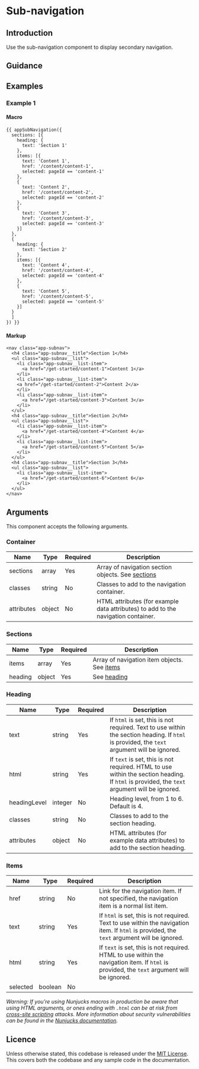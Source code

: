 # Sub-navigation

## Introduction

Use the sub-navigation component to display secondary navigation.

## Guidance



## Examples

### Example 1

#### Macro
```
{{ appSubNavigation({
  sections: [{
    heading: {
      text: 'Section 1'
    },
    items: [{
      text: 'Content 1',
      href: '/content/content-1',
      selected: pageId == 'content-1'
    },
    {
      text: 'Content 2',
      href: '/content/content-2',
      selected: pageId == 'content-2'
    },
    {
      text: 'Content 3',
      href: '/content/content-3',
      selected: pageId == 'content-3'
    }]
  },
  {
    heading: {
      text: 'Section 2'
    },
    items: [{
      text: 'Content 4',
      href: '/content/content-4',
      selected: pageId == 'content-4'
    },
    {
      text: 'Content 5',
      href: '/content/content-5',
      selected: pageId == 'content-5'
    }]
  }
  ]
}) }}
```

#### Markup
```
<nav class="app-subnav">
  <h4 class="app-subnav__title">Section 1</h4>
  <ul class="app-subnav__list">
    <li class="app-subnav__list-item">
      <a href="/get-started/content-1">Content 1</a>
    </li>
    <li class="app-subnav__list-item">
    <a href="/get-started/content-2">Content 2</a>
    </li>
    <li class="app-subnav__list-item">
      <a href="/get-started/content-3">Content 3</a>
    </li>
  </ul>
  <h4 class="app-subnav__title">Section 2</h4>
  <ul class="app-subnav__list">
    <li class="app-subnav__list-item">
      <a href="/get-started/content-4">Content 4</a>
    </li>
    <li class="app-subnav__list-item">
      <a href="/get-started/content-5">Content 5</a>
    </li>
  </ul>
  <h4 class="app-subnav__title">Section 3</h4>
  <ul class="app-subnav__list">
    <li class="app-subnav__list-item">
      <a href="/get-started/content-6">Content 6</a>
    </li>
  </ul>
</nav>
```

## Arguments

This component accepts the following arguments.

### Container
|Name|Type|Required|Description|
|---|---|---|---|
|sections|array|Yes|Array of navigation section objects. See [sections](#sections)|
|classes|string|No|Classes to add to the navigation container.|
|attributes|object|No|HTML attributes (for example data attributes) to add to the navigation container.|

### Sections
|Name|Type|Required|Description|
|---|---|---|---|
|items|array|Yes|Array of navigation item objects. See [items](#items)|
|heading|object|Yes|See [heading](#heading)|

### Heading
|Name|Type|Required|Description|
|---|---|---|---|
|text|string|Yes|If `html` is set, this is not required. Text to use within the section heading. If `html` is provided, the `text` argument will be ignored.|
|html|string|Yes|If `text` is set, this is not required. HTML to use within the section heading. If `html` is provided, the `text` argument will be ignored.|
|headingLevel|integer|No|Heading level, from 1 to 6. Default is 4.|
|classes|string|No|Classes to add to the section heading.|
|attributes|object|No|HTML attributes (for example data attributes) to add to the section heading.|

### Items
|Name|Type|Required|Description|
|---|---|---|---|
|href|string|No|Link for the navigation item. If not specified, the navigation item is a normal list item.|
|text|string|Yes|If `html` is set, this is not required. Text to use within the navigation item. If `html` is provided, the `text` argument will be ignored.|
|html|string|Yes|If `text` is set, this is not required. HTML to use within the navigation item. If `html` is provided, the `text` argument will be ignored.|
|selected|boolean|No| |


*Warning: If you’re using Nunjucks macros in production be aware that using HTML arguments, or ones ending with `.html` can be at risk from [cross-site scripting](https://en.wikipedia.org/wiki/Cross-site_scripting) attacks. More information about security vulnerabilities can be found in the [Nunjucks documentation](https://mozilla.github.io/nunjucks/api.html#user-defined-templates-warning).*

## Licence

Unless otherwise stated, this codebase is released under the [MIT License](https://github.com/whatterz/moj-design-system/blob/master/LICENSE). This covers both the codebase and any sample code in the documentation.